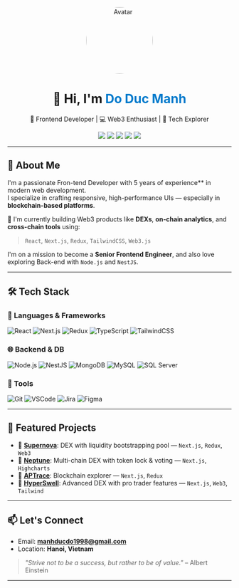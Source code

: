 <!-- GitHub Profile README -->

<p align="center">
  <img src="https://avatars.githubusercontent.com/u/62376726?s=96&v=4" width="150" style="border-radius: 50%" alt="Avatar" />
</p>

<h1 align="center">👋 Hi, I'm <span style="color:#007acc">Do Duc Manh</span></h1>

<p align="center">
  🚀 Frontend Developer | 💻 Web3 Enthusiast | 🎯 Tech Explorer
</p>

<p align="center">
  <a href="mailto:manhducdo1998@gmail.com"><img src="https://img.shields.io/badge/Email-DarkGreen?style=flat&logo=gmail&logoColor=white"/></a>
  <a href="https://app.xena.finance" target="_blank"><img src="https://img.shields.io/badge/Xena.Finance-Website-blue?style=flat-square&logo=web"></a>
  <a href="https://app.nep.finance" target="_blank"><img src="https://img.shields.io/badge/Nep.Finance-DeFi-orange?style=flat-square&logo=ethereum"></a>
  <a href="https://alpha.aptrace.xyz" target="_blank"><img src="https://img.shields.io/badge/APTrace-Explorer-yellow?style=flat-square&logo=blockchaindotcom"></a>
  <a href="https://hyperswell.xyz" target="_blank"><img src="https://img.shields.io/badge/Hyperswell.Finance-DeFi-brown?style=flat-square&logo=blockchaindotcom"></a>
</p>

---

## 🧠 About Me

I'm a passionate Fron-tend Developer with 5 years of experience** in modern web development.  
I specialize in crafting responsive, high-performance UIs — especially in **blockchain-based platforms**.

💼 I'm currently building Web3 products like **DEXs**, **on-chain analytics**, and **cross-chain tools** using:

> `React`, `Next.js`, `Redux`, `TailwindCSS`, `Web3.js`

I'm on a mission to become a **Senior Frontend Engineer**, and also love exploring Back-end with `Node.js` and `NestJS`.

---

## 🛠 Tech Stack

### 🔧 Languages & Frameworks

![React](https://img.shields.io/badge/-React-61DAFB?logo=react&logoColor=white&style=flat)
![Next.js](https://img.shields.io/badge/-Next.js-000000?logo=nextdotjs&style=flat)
![Redux](https://img.shields.io/badge/-Redux-764abc?logo=redux&style=flat)
![TypeScript](https://img.shields.io/badge/-TypeScript-3178c6?logo=typescript&style=flat)
![TailwindCSS](https://img.shields.io/badge/-TailwindCSS-38bdf8?logo=tailwindcss&style=flat)

### 🌐 Backend & DB

![Node.js](https://img.shields.io/badge/-Node.js-339933?logo=node.js&style=flat)
![NestJS](https://img.shields.io/badge/-NestJS-ea2845?logo=nestjs&style=flat)
![MongoDB](https://img.shields.io/badge/-MongoDB-47A248?logo=mongodb&style=flat)
![MySQL](https://img.shields.io/badge/-MySQL-00758F?logo=mysql&style=flat)
![SQL Server](https://img.shields.io/badge/-SQL%20Server-CC2927?logo=microsoft-sql-server&style=flat)

### 🧰 Tools

![Git](https://img.shields.io/badge/-Git-F05032?logo=git&style=flat)
![VSCode](https://img.shields.io/badge/-VS%20Code-007ACC?logo=visual-studio-code&style=flat)
![Jira](https://img.shields.io/badge/-Jira-0052CC?logo=jira&style=flat)
![Figma](https://img.shields.io/badge/-Figma-F24E1E?logo=figma&style=flat)

---

## 🚀 Featured Projects

- 🔗 [**Supernova**](https://xena.finance): DEX with liquidity bootstrapping pool — `Next.js`, `Redux`, `Web3`
- 🔗 [**Neptune**](https://app.nep.finance): Multi-chain DEX with token lock & voting — `Next.js`, `Highcharts`
- 🔗 [**APTrace**](https://alpha.aptrace.xyz): Blockchain explorer — `Next.js`, `Redux`
- 🔗 [**HyperSwell**](https://app.hyperswell.xyz): Advanced DEX with pro trader features — `Next.js`, `Web3`, `Tailwind`

---

## 📫 Let's Connect

- Email: **manhducdo1998@gmail.com**
- Location: **Hanoi, Vietnam**

> *"Strive not to be a success, but rather to be of value."* – Albert Einstein

---

